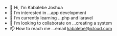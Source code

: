 - 👋 Hi, I’m Kabalebe Joshua
- 👀 I’m interested in ...app development
- 🌱 I’m currently learning ...php and laravel
- 💞️ I’m looking to collaborate on ...creating a system
- 📫 How to reach me ...email kabalebe@icloud.com

<!---
MAIN-PIXEL/MAIN-PIXEL is a ✨ special ✨ repository because its `README.md` (this file) appears on your GitHub profile.
You can click the Preview link to take a look at your changes.
--->
